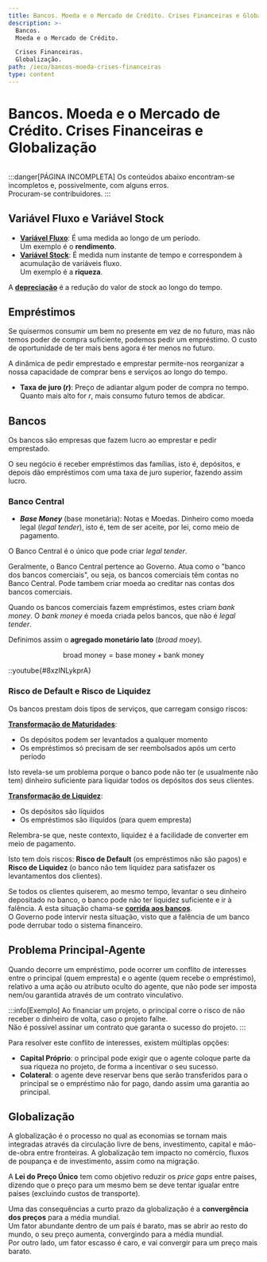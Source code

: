 ```yaml
---
title: Bancos. Moeda e o Mercado de Crédito. Crises Financeiras e Globalização
description: >-
  Bancos.
  Moeda e o Mercado de Crédito.

  Crises Financeiras.
  Globalização.
path: /ieco/bancos-moeda-crises-financeiras
type: content
---
```


# Bancos. Moeda e o Mercado de Crédito. Crises Financeiras e Globalização

```toc

```

:::danger[PÁGINA INCOMPLETA]
Os conteúdos abaixo encontram-se incompletos e, possivelmente, com alguns erros.  
Procuram-se contribuidores.
:::

<!-- TODO Moeda -->

## Variável Fluxo e Variável Stock

- [**Variável Fluxo**](color:pink): É uma medida ao longo de um período.  
  Um exemplo é o **rendimento**.
- [**Variável Stock**](color:purple): É medida num instante de tempo e correspondem
  à acumulação de variáveis fluxo.  
  Um exemplo é a **riqueza**.

A [**depreciação**](color:red) é a redução do valor de stock ao longo do tempo.

<!-- TODO add figure -->

## Empréstimos

Se quisermos consumir um bem no presente em vez de no futuro, mas não temos
poder de compra suficiente, podemos pedir um empréstimo.
O custo de oportunidade de ter mais bens agora é ter menos no futuro.

A dinâmica de pedir emprestado e emprestar permite-nos reorganizar a nossa capacidade
de comprar bens e serviços ao longo do tempo.

- **Taxa de juro ($r$)**: Preço de adiantar algum poder de compra no tempo.
  Quanto mais alto for $r$, mais consumo futuro temos de abdicar.

## Bancos

Os bancos são empresas que fazem lucro ao emprestar e pedir emprestado.

O seu negócio é receber empréstimos das famílias, isto é, depósitos, e depois
dão empréstimos com uma taxa de juro superior, fazendo assim lucro.

### Banco Central

- **_Base Money_** (base monetária): Notas e Moedas.
  Dinheiro como moeda legal (_legal tender_), isto é, tem de ser
  aceite, por lei, como meio de pagamento.

O Banco Central é o único que pode criar _legal tender_.

Geralmente, o Banco Central pertence ao Governo.
Atua como o "banco dos bancos comerciais", ou seja, os bancos
comerciais têm contas no Banco Central.
Pode tambem criar moeda ao creditar nas contas dos bancos comerciais.

Quando os bancos comerciais fazem empréstimos, estes criam _bank money_.
O _bank money_ é moeda criada pelos bancos, que não é _legal tender_.

Definimos assim o **agregado monetário lato** (_broad moey_).

$$
\text{broad money} = \text{base money} + \text{bank money}
$$

::youtube{#8xzINLykprA}

### Risco de Default e Risco de Liquidez

Os bancos prestam dois tipos de serviços, que carregam consigo riscos:

[**Transformação de Maturidades**](color:orange):

- Os depósitos podem ser levantados a qualquer momento
- Os empréstimos só precisam de ser reembolsados após um certo período

Isto revela-se um problema porque o banco pode não ter (e usualmente não tem)
dinheiro suficiente para liquidar todos os depósitos dos seus clientes.

[**Transformação de Liquidez**](color:yellow):

- Os depósitos são líquidos
- Os empréstimos são ilíquidos (para quem empresta)

Relembra-se que, neste contexto, liquidez é a facilidade de converter em meio de pagamento.

Isto tem dois riscos: **Risco de Default** (os empréstimos não são pagos)
e **Risco de Liquidez** (o banco não tem liquidez para satisfazer os levantamentos
dos clientes).

Se todos os clientes quiserem, ao mesmo tempo, levantar o seu dinheiro depositado no banco,
o banco pode não ter liquidez suficiente e ir à falência.
A esta situação chama-se [**corrida aos bancos**](color:blue).  
O Governo pode intervir nesta situação, visto que a falência de um banco
pode derrubar todo o sistema financeiro.

## Problema Principal-Agente

Quando decorre um empréstimo, pode ocorrer um conflito de interesses
entre o principal (quem empresta) e o agente (quem recebe o empréstimo),
relativo a uma ação ou atributo oculto do agente, que não pode ser imposta
nem/ou garantida através de um contrato vinculativo.

:::info[Exemplo]
Ao financiar um projeto, o principal corre o risco de não receber
o dinheiro de volta, caso o projeto falhe.  
Não é possível assinar um contrato que garanta o sucesso do projeto.
:::

Para resolver este conflito de interesses, existem múltiplas opções:

- **Capital Próprio**: o principal pode exigir que o agente coloque parte
  da sua riqueza no projeto, de forma a incentivar o seu sucesso.
- **Colateral**: o agente deve reservar bens que serão transferidos para
  o principal se o empréstimo não for pago, dando assim uma garantia ao principal.

<!-- TODO Racionamento de Crédito -->

## Globalização

A globalização é o processo no qual as economias se tornam mais integradas
através da circulação livre de bens, investimento, capital e mão-de-obra
entre fronteiras.
A globalização tem impacto no comércio, fluxos de poupança e de investimento,
assim como na migração.

A **Lei do Preço Único** tem como objetivo reduzir os _price gaps_ entre países,
dizendo que o preço para um mesmo bem se deve tentar igualar entre países
(excluindo custos de transporte).

Uma das consequências a curto prazo da globalização é a **convergência dos preços**
para a média mundial.  
Um fator abundante dentro de um país é barato, mas se abrir ao resto do mundo,
o seu preço aumenta, convergindo para a média mundial.  
Por outro lado, um fator escasso é caro, e vai convergir para um preço mais barato.

<!-- TODO add example -->
